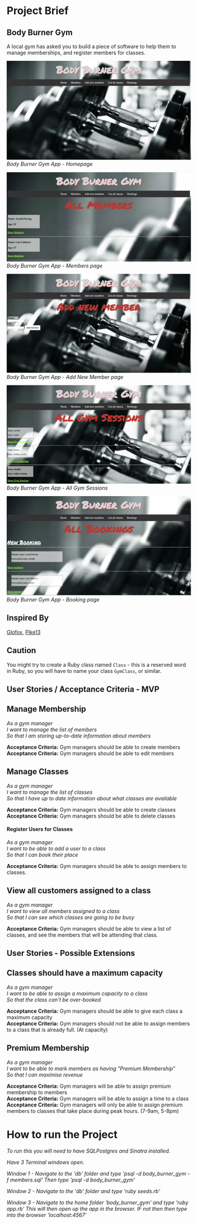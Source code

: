 # Project Brief

## Body Burner Gym

A local gym has asked you to build a piece of software to help them to manage memberships, and register members for classes.

![Homepage](https://github.com/JPD84/Project/blob/master/body_burner_gym/public/images/Homepage.png)
_Body Burner Gym App - Homepage_

![Members](./public/images/Members_page.png)
_Body Burner Gym App - Members page_

![Add New Member](./public/images/Add_new_member.png)
_Body Burner Gym App - Add New Member page_

![All_Gym_sessions](./public/images/All_Gym_sessions.png)
_Body Burner Gym App - All Gym Sessions_

![Bookings](./public/images/Bookings.png)
_Body Burner Gym App - Booking page_


## Inspired By

[Glofox](https://www.glofox.com/club-solution/), [Pike13](https://www.pike13.com/pike13-scheduling-software-demo)

## Caution

You might try to create a Ruby class named `Class` - this is a reserved word in Ruby, so you will have to name your class `GymClass`, or similar.

## User Stories / Acceptance Criteria - MVP

## Manage Membership

_As a gym manager_ <br />
_I want to manage the list of members_<br />
_So that I am storing up-to-date information about members_<br />

**Acceptance Criteria:** Gym managers should be able to create members<br />
**Acceptance Criteria:** Gym managers should be able to edit members<br />


## Manage Classes

_As a gym manager_<br />
_I want to manage the list of classes_<br />
_So that I have up to date information about what classes are available_<br />

**Acceptance Criteria:** Gym managers should be able to create classes<br />
**Acceptance Criteria:** Gym managers should be able to delete classes<br />

#### Register Users for Classes

_As a gym manager_<br />
_I want to be able to add a user to a class_<br />
_So that I can book their place_<br />

**Acceptance Criteria:** Gym managers should be able to assign members to classes.

## View all customers assigned to a class

_As a gym manager_<br />
_I want to view all members assigned to a class_<br />
_So that I can see which classes are going to be busy_<br />

**Acceptance Criteria:** Gym managers should be able to view a list of classes, and see the members that will be attending that class.

## User Stories - Possible Extensions

## Classes should have a maximum capacity

_As a gym manager_<br />
_I want to be able to assign a maximum capacity to a class_<br />
_So that the class can't be over-booked_<br />

**Acceptance Criteria:** Gym managers should be able to give each class a maximum capacity<br />
**Acceptance Criteria:** Gym managers should not be able to assign members to a class that is already full. (At capacity)

## Premium Membership

_As a gym manager_<br />
_I want to be able to mark members as having "Premium Membership"_<br />
_So that I can maximise revenue_<br />

**Acceptance Criteria:** Gym managers will be able to assign premium membership to members<br />
**Acceptance Criteria:** Gym managers will be able to assign a time to a class <br />
**Acceptance Criteria:** Gym managers will only be able to assign premium members to classes that take place during peak hours. (7-9am, 5-8pm)


# How to run the Project

_To run this you will need to have SQLPostgres and Sinatra installed._ 

_Have 3 Terminal windows open._

_Window 1 - Navigate to the 'db' folder and type 'psql -d body_burner_gym -f members.sql'_
_Then type 'psql -d body_burner_gym'_

_Window 2 - Navigate to the 'db' folder and type 'ruby seeds.rb'_

_Window 3 - Navigate to the home folder 'body_burner_gym' and type 'ruby app.rb' This will then open up_ _the app in the browser. IF not then then type into the browser 'localhost:4567'_
